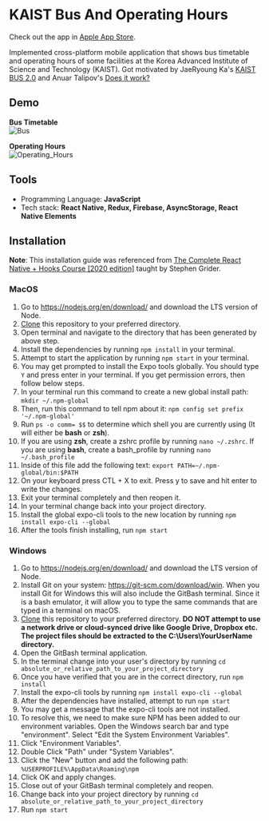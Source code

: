 # KAIST Bus And Operating Hours

Check out the app in <a href="https://apps.apple.com/kr/app/kaist-bus-and-operating-hours/id1555938858?l=en&fbclid=IwAR2RVZoF8KWJSYp-BrcUlNi_irIE4buxUS0SzcjE1J6xfm0Smwly_2FecsA">Apple App Store</a>.

Implemented cross-platform mobile application that shows bus timetable and operating hours of some facilities at the Korea Advanced Institute of Science and Technology (KAIST). Got motivated by JaeRyoung Ka's <a target="_blank" href="https://github.com/JaeRyoungKa/KAIST-BUS-2.0.git">KAIST BUS 2.0</a> and Anuar Talipov's <a target="_blank" href="https://github.com/AnuarTB/doesitwork.git">Does it work?</a>

## Demo
**Bus Timetable** <br>
![Bus](/demo/bus_demo.gif)

**Operating Hours** <br>
![Operating_Hours](/demo/operating_hours_demo.gif)

## Tools

* Programming Language: **JavaScript**
* Tech stack: **React Native, Redux, Firebase, AsyncStorage, React Native Elements**

## Installation
**Note**: This installation guide was referenced from [The Complete React Native + Hooks Course [2020 edition]](https://www.udemy.com/course/the-complete-react-native-and-redux-course) taught by Stephen Grider.

### MacOS
1. Go to https://nodejs.org/en/download/ and download the LTS version of Node.
2. [Clone](https://docs.github.com/en/free-pro-team@latest/github/creating-cloning-and-archiving-repositories/cloning-a-repository "Clone Guide") this repository to your preferred directory.
3. Open terminal and navigate to the directory that has been generated by above step.
4. Install the dependencies by running ```npm install``` in your terminal.
5. Attempt to start the application by running ```npm start``` in your terminal.
6. You may get prompted to install the Expo tools globally. You should type ```Y``` and press enter in your terminal. If you get permission errors, then follow below steps.
7. In your terminal run this command to create a new global install path:  ```mkdir ~/.npm-global```
8. Then, run this command to tell npm about it:  ```npm config set prefix '~/.npm-global'```
9. Run ```ps -o comm= $$``` to determine which shell you are currently using (It will either be **bash** or **zsh**).
10. If you are using **zsh**, create a zshrc profile by running ```nano ~/.zshrc```. If you are using **bash**, create a bash_profile by running ```nano ~/.bash_profile```
11. Inside of this file add the following text:
```export PATH=~/.npm-global/bin:$PATH```
12. On your keyboard press CTL + X to exit. Press y to save and hit enter to write the changes.
13. Exit your terminal completely and then reopen it.
14. In your terminal change back into your project directory.
15. Install the global expo-cli tools to the new location by running ```npm install expo-cli --global```
16. After the tools finish installing, run ```npm start```

### Windows
1. Go to https://nodejs.org/en/download/ and download the LTS version of Node.
2. Install Git on your system: https://git-scm.com/download/win. When you install Git for Windows this will also include the GitBash terminal. Since it is a bash emulator, it will allow you to type the same commands that are typed in a terminal on macOS.
3. [Clone](https://docs.github.com/en/free-pro-team@latest/github/creating-cloning-and-archiving-repositories/cloning-a-repository "Clone Guide") this repository to your preferred directory. **DO NOT attempt to use a network drive or cloud-synced drive like Google Drive, Dropbox etc. The project files should be extracted to the C:\Users\YourUserName directory.**
4. Open the GitBash terminal application.
5. In the terminal change into your user's directory by running ```cd absolute_or_relative_path_to_your_project_directory```
6. Once you have verified that you are in the correct directory, run ```npm install```
7. Install the expo-cli tools by running ```npm install expo-cli --global```
8. After the dependencies have installed, attempt to run ```npm start```
9. You may get a message that the expo-cli tools are not installed.
10. To resolve this, we need to make sure NPM has been added to our environment variables. Open the Windows search bar and type "environment". Select "Edit the System Environment Variables".
11. Click "Environment Variables".
12. Double Click "Path" under "System Variables".
13. Click the "New" button and add the following path:
```%USERPROFILE%\AppData\Roaming\npm```
14. Click OK and apply changes.
15. Close out of your GitBash terminal completely and reopen.
16. Change back into your project directory by running ```cd absolute_or_relative_path_to_your_project_directory```
17. Run ```npm start```
